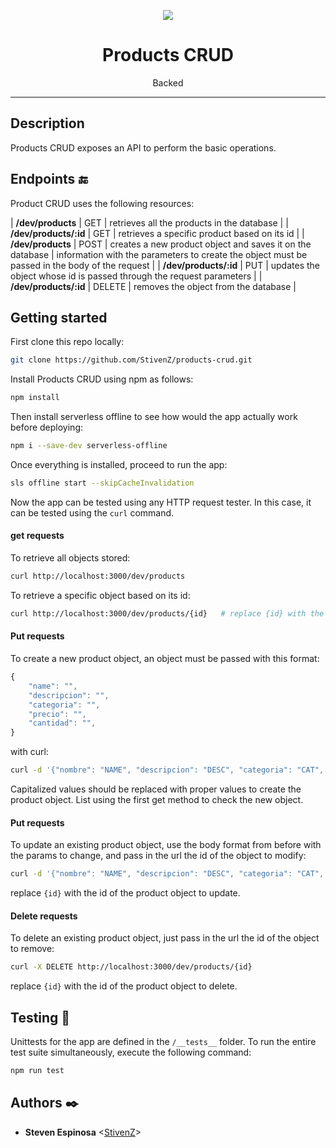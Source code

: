 <p align="center">
  <img src="https://lh3.googleusercontent.com/v--plqz3UIskeOZI5o1sfoyA6MLUEHSZh21jnRdF_fCj2J4umfwuOszibDzCNSiahRctHtiRskwJVjTskmY3AWWf6gYh06kKmhKZhX4NVQqxMERjGwA9CLFbzZqESWDrQ_g7DBPdeA=w2400" >
</p>

<h1 align="center">Products CRUD</h1>
<p align="center">Backed</p>

---
## Description

Products CRUD exposes an API to perform the basic operations. 

## Endpoints :end:

Product CRUD uses the following resources:

| **/dev/products** | GET | retrieves all the products in the database |
| **/dev/products/:id** | GET | retrieves a specific product based on its id |
| **/dev/products** | POST | creates a new product object and saves it on the database | information with the parameters to create the object must be passed in the body of the request |
| **/dev/products/:id** | PUT | updates the object whose id is passed through the request parameters | 
| **/dev/products/:id** | DELETE | removes the object from the database |

## Getting started

First clone this repo locally:
```bash
git clone https://github.com/StivenZ/products-crud.git
```

Install Products CRUD using npm as follows:

```bash
npm install
```

Then install serverless offline to see how would the app actually work before deploying:
```bash
npm i --save-dev serverless-offline
```

Once everything is installed, proceed to run the app:
```bash
sls offline start --skipCacheInvalidation
```

Now the app can be tested using any HTTP request tester. In this case, it can be tested using the `curl` command.

#### get requests
To retrieve all objects stored:
```bash
curl http://localhost:3000/dev/products
```
To retrieve a specific object based on its id:
```bash
curl http://localhost:3000/dev/products/{id}   # replace {id} with the id of any object retrieved before
```

#### Put requests
To create a new product object, an object must be passed with this format:
```js
{
    "name": "",
    "descripcion": "",
    "categoria": "",
    "precio": "",
    "cantidad": "",
}
```

with curl:
```bash
curl -d '{"nombre": "NAME", "descripcion": "DESC", "categoria": "CAT", "precio": 5, "cantidad": 5}' -H "Content-Type: application/json" -X POST http://localhost:3000/dev/products
```
Capitalized values should be replaced with proper values to create the product object. List using the first get method to check the new object.

#### Put requests
To update an existing product object, use the body format from before with the params to change, and pass in the url the id of the object to modify:
```bash
curl -d '{"nombre": "NAME", "descripcion": "DESC", "categoria": "CAT", "precio": 5, "cantidad": 5}' -H "Content-Type: application/json" -X PUT http://localhost:3000/dev/products/{id}
```
replace `{id}` with the id of the product object to update.


#### Delete requests
To delete an existing product object, just pass in the url the id of the object to remove:
```bash
curl -X DELETE http://localhost:3000/dev/products/{id}
```
replace `{id}` with the id of the product object to delete.


## Testing :straight_ruler:

Unittests for the app are defined in the `/__tests__` folder. To run the entire test suite simultaneously, execute the following command:

```bash
npm run test
```
## Authors :black_nib:
* **Steven Espinosa** <[StivenZ](https://github.com/)>
